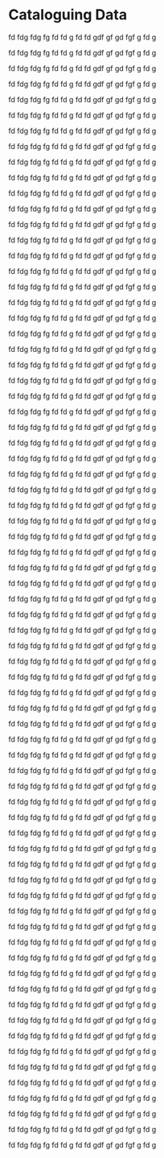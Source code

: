 # Cataloguing Data

fd
fdg
fdg
fg
fd
fd
g
fd
fd
gdf
gf
gd
fgf
g
fd
g

fd
fdg
fdg
fg
fd
fd
g
fd
fd
gdf
gf
gd
fgf
g
fd
g

fd
fdg
fdg
fg
fd
fd
g
fd
fd
gdf
gf
gd
fgf
g
fd
g

fd
fdg
fdg
fg
fd
fd
g
fd
fd
gdf
gf
gd
fgf
g
fd
g

fd
fdg
fdg
fg
fd
fd
g
fd
fd
gdf
gf
gd
fgf
g
fd
g

fd
fdg
fdg
fg
fd
fd
g
fd
fd
gdf
gf
gd
fgf
g
fd
g

fd
fdg
fdg
fg
fd
fd
g
fd
fd
gdf
gf
gd
fgf
g
fd
g

fd
fdg
fdg
fg
fd
fd
g
fd
fd
gdf
gf
gd
fgf
g
fd
g

fd
fdg
fdg
fg
fd
fd
g
fd
fd
gdf
gf
gd
fgf
g
fd
g

fd
fdg
fdg
fg
fd
fd
g
fd
fd
gdf
gf
gd
fgf
g
fd
g

fd
fdg
fdg
fg
fd
fd
g
fd
fd
gdf
gf
gd
fgf
g
fd
g

fd
fdg
fdg
fg
fd
fd
g
fd
fd
gdf
gf
gd
fgf
g
fd
g

fd
fdg
fdg
fg
fd
fd
g
fd
fd
gdf
gf
gd
fgf
g
fd
g

fd
fdg
fdg
fg
fd
fd
g
fd
fd
gdf
gf
gd
fgf
g
fd
g

fd
fdg
fdg
fg
fd
fd
g
fd
fd
gdf
gf
gd
fgf
g
fd
g

fd
fdg
fdg
fg
fd
fd
g
fd
fd
gdf
gf
gd
fgf
g
fd
g

fd
fdg
fdg
fg
fd
fd
g
fd
fd
gdf
gf
gd
fgf
g
fd
g

fd
fdg
fdg
fg
fd
fd
g
fd
fd
gdf
gf
gd
fgf
g
fd
g

fd
fdg
fdg
fg
fd
fd
g
fd
fd
gdf
gf
gd
fgf
g
fd
g

fd
fdg
fdg
fg
fd
fd
g
fd
fd
gdf
gf
gd
fgf
g
fd
g

fd
fdg
fdg
fg
fd
fd
g
fd
fd
gdf
gf
gd
fgf
g
fd
g

fd
fdg
fdg
fg
fd
fd
g
fd
fd
gdf
gf
gd
fgf
g
fd
g

fd
fdg
fdg
fg
fd
fd
g
fd
fd
gdf
gf
gd
fgf
g
fd
g

fd
fdg
fdg
fg
fd
fd
g
fd
fd
gdf
gf
gd
fgf
g
fd
g

fd
fdg
fdg
fg
fd
fd
g
fd
fd
gdf
gf
gd
fgf
g
fd
g

fd
fdg
fdg
fg
fd
fd
g
fd
fd
gdf
gf
gd
fgf
g
fd
g

fd
fdg
fdg
fg
fd
fd
g
fd
fd
gdf
gf
gd
fgf
g
fd
g

fd
fdg
fdg
fg
fd
fd
g
fd
fd
gdf
gf
gd
fgf
g
fd
g

fd
fdg
fdg
fg
fd
fd
g
fd
fd
gdf
gf
gd
fgf
g
fd
g

fd
fdg
fdg
fg
fd
fd
g
fd
fd
gdf
gf
gd
fgf
g
fd
g

fd
fdg
fdg
fg
fd
fd
g
fd
fd
gdf
gf
gd
fgf
g
fd
g

fd
fdg
fdg
fg
fd
fd
g
fd
fd
gdf
gf
gd
fgf
g
fd
g

fd
fdg
fdg
fg
fd
fd
g
fd
fd
gdf
gf
gd
fgf
g
fd
g

fd
fdg
fdg
fg
fd
fd
g
fd
fd
gdf
gf
gd
fgf
g
fd
g

fd
fdg
fdg
fg
fd
fd
g
fd
fd
gdf
gf
gd
fgf
g
fd
g

fd
fdg
fdg
fg
fd
fd
g
fd
fd
gdf
gf
gd
fgf
g
fd
g

fd
fdg
fdg
fg
fd
fd
g
fd
fd
gdf
gf
gd
fgf
g
fd
g

fd
fdg
fdg
fg
fd
fd
g
fd
fd
gdf
gf
gd
fgf
g
fd
g

fd
fdg
fdg
fg
fd
fd
g
fd
fd
gdf
gf
gd
fgf
g
fd
g

fd
fdg
fdg
fg
fd
fd
g
fd
fd
gdf
gf
gd
fgf
g
fd
g

fd
fdg
fdg
fg
fd
fd
g
fd
fd
gdf
gf
gd
fgf
g
fd
g

fd
fdg
fdg
fg
fd
fd
g
fd
fd
gdf
gf
gd
fgf
g
fd
g

fd
fdg
fdg
fg
fd
fd
g
fd
fd
gdf
gf
gd
fgf
g
fd
g

fd
fdg
fdg
fg
fd
fd
g
fd
fd
gdf
gf
gd
fgf
g
fd
g

fd
fdg
fdg
fg
fd
fd
g
fd
fd
gdf
gf
gd
fgf
g
fd
g

fd
fdg
fdg
fg
fd
fd
g
fd
fd
gdf
gf
gd
fgf
g
fd
g

fd
fdg
fdg
fg
fd
fd
g
fd
fd
gdf
gf
gd
fgf
g
fd
g

fd
fdg
fdg
fg
fd
fd
g
fd
fd
gdf
gf
gd
fgf
g
fd
g

fd
fdg
fdg
fg
fd
fd
g
fd
fd
gdf
gf
gd
fgf
g
fd
g

fd
fdg
fdg
fg
fd
fd
g
fd
fd
gdf
gf
gd
fgf
g
fd
g

fd
fdg
fdg
fg
fd
fd
g
fd
fd
gdf
gf
gd
fgf
g
fd
g

fd
fdg
fdg
fg
fd
fd
g
fd
fd
gdf
gf
gd
fgf
g
fd
g

fd
fdg
fdg
fg
fd
fd
g
fd
fd
gdf
gf
gd
fgf
g
fd
g

fd
fdg
fdg
fg
fd
fd
g
fd
fd
gdf
gf
gd
fgf
g
fd
g

fd
fdg
fdg
fg
fd
fd
g
fd
fd
gdf
gf
gd
fgf
g
fd
g

fd
fdg
fdg
fg
fd
fd
g
fd
fd
gdf
gf
gd
fgf
g
fd
g

fd
fdg
fdg
fg
fd
fd
g
fd
fd
gdf
gf
gd
fgf
g
fd
g

fd
fdg
fdg
fg
fd
fd
g
fd
fd
gdf
gf
gd
fgf
g
fd
g

fd
fdg
fdg
fg
fd
fd
g
fd
fd
gdf
gf
gd
fgf
g
fd
g

fd
fdg
fdg
fg
fd
fd
g
fd
fd
gdf
gf
gd
fgf
g
fd
g

fd
fdg
fdg
fg
fd
fd
g
fd
fd
gdf
gf
gd
fgf
g
fd
g

fd
fdg
fdg
fg
fd
fd
g
fd
fd
gdf
gf
gd
fgf
g
fd
g

fd
fdg
fdg
fg
fd
fd
g
fd
fd
gdf
gf
gd
fgf
g
fd
g

fd
fdg
fdg
fg
fd
fd
g
fd
fd
gdf
gf
gd
fgf
g
fd
g

fd
fdg
fdg
fg
fd
fd
g
fd
fd
gdf
gf
gd
fgf
g
fd
g

fd
fdg
fdg
fg
fd
fd
g
fd
fd
gdf
gf
gd
fgf
g
fd
g

fd
fdg
fdg
fg
fd
fd
g
fd
fd
gdf
gf
gd
fgf
g
fd
g

fd
fdg
fdg
fg
fd
fd
g
fd
fd
gdf
gf
gd
fgf
g
fd
g

fd
fdg
fdg
fg
fd
fd
g
fd
fd
gdf
gf
gd
fgf
g
fd
g

fd
fdg
fdg
fg
fd
fd
g
fd
fd
gdf
gf
gd
fgf
g
fd
g

fd
fdg
fdg
fg
fd
fd
g
fd
fd
gdf
gf
gd
fgf
g
fd
g

fd
fdg
fdg
fg
fd
fd
g
fd
fd
gdf
gf
gd
fgf
g
fd
g
